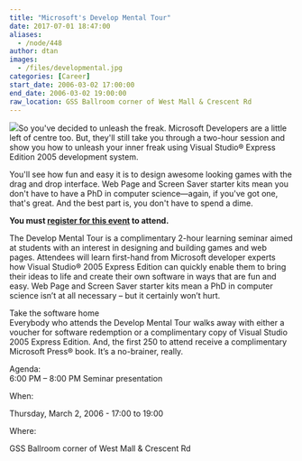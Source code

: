 ```yaml
---
title: "Microsoft's Develop Mental Tour"
date: 2017-07-01 18:47:00
aliases:
  - /node/448
author: dtan
images:
  - /files/developmental.jpg
categories: [Career]
start_date: 2006-03-02 17:00:00
end_date: 2006-03-02 19:00:00
raw_location: GSS Ballroom corner of West Mall & Crescent Rd
---
```


![](/files/developmental.jpg)So you've decided to unleash the freak. Microsoft Developers are a little left of centre too. But, they'll still take you through a two-hour session and show you how to unleash your inner freak using Visual Studio® Express Edition 2005 development system.

You'll see how fun and easy it is to design awesome looking games with the drag and drop interface. Web Page and Screen Saver starter kits mean you don't have to have a PhD in computer science—again, if you've got one, that's great. And the best part is, you don't have to spend a dime.

**You must [register for this event](https://www.microsoft.com/canada/events/event_details_ww.aspx?event_id=1032289527&x=35&y=10) to attend.**

The Develop Mental Tour is a complimentary 2-hour learning seminar aimed at students with an interest in designing and building games and web pages. Attendees will learn first-hand from Microsoft developer experts how Visual Studio® 2005 Express Edition can quickly enable them to bring their ideas to life and create their own software in ways that are fun and easy. Web Page and Screen Saver starter kits mean a PhD in computer science isn’t at all necessary – but it certainly won’t hurt.

Take the software home \
Everybody who attends the Develop Mental Tour walks away with either a voucher for software redemption or a complimentary copy of Visual Studio 2005 Express Edition. And, the first 250 to attend receive a complimentary Microsoft Press® book. It’s a no-brainer, really.

Agenda: \
6:00 PM – 8:00 PM Seminar presentation

When:

Thursday, March 2, 2006 - 17:00 to 19:00

Where:

GSS Ballroom corner of West Mall & Crescent Rd
